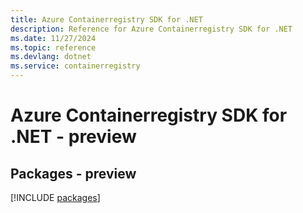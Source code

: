 ```yaml
---
title: Azure Containerregistry SDK for .NET
description: Reference for Azure Containerregistry SDK for .NET
ms.date: 11/27/2024
ms.topic: reference
ms.devlang: dotnet
ms.service: containerregistry
---
```

# Azure Containerregistry SDK for .NET - preview
## Packages - preview
[!INCLUDE [packages](containerregistry-index.md)]